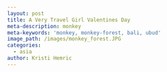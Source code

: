 ```yaml
---
layout: post
title: A Very Travel Girl Valentines Day
meta-description: monkey
meta-keywords: 'monkey, monkey-forest, bali, ubud'
image_path: /images/monkey_forest.JPG
categories:
  - asia
author: Kristi Hemric
---
```

